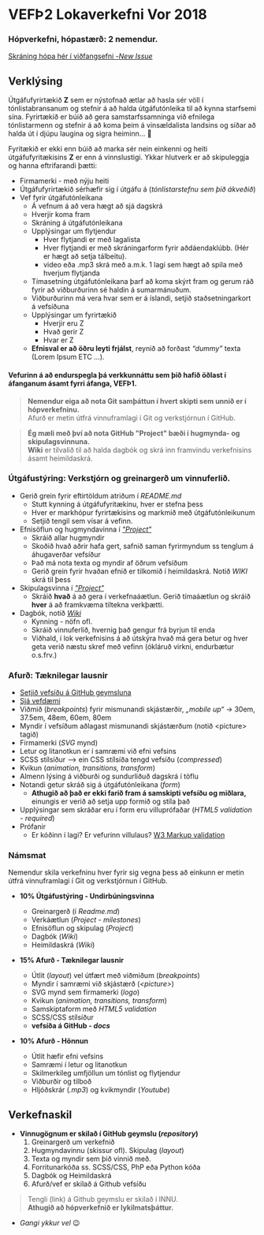 # VEFÞ2 Lokaverkefni Vor 2018
### Hópverkefni, hópastærð: 2 nemendur.

[Skráning hópa hér í viðfangsefni -_New Issue_ ](https://github.com/kag-tskoli/VEF2-Lokaverkefni-V18/issues/) 
## Verklýsing
Útgáfufyrirtækið **Z** sem er nýstofnað ætlar að hasla sér völl í tónlistabransanum og stefnir á að halda útgáfutónleika til að kynna starfsemi sína. Fyrirtækið er búið að gera samstarfssamninga við efnilega tónlistarmenn og stefnir á að koma þeim á vinsældalista landsins og síðar að halda út í djúpu laugina og sigra heiminn... :rocket:

Fyritækið er ekki enn búið að marka sér nein einkenni og heiti útgáfufyritækisins **Z** er enn á vinnslustigi. Ykkar hlutverk er að skipuleggja og hanna eftrifarandi þætti:
* Firmamerki - með nýju heiti
* Útgáfufyrirtækið sérhæfir sig í útgáfu á (_tónlistarstefnu sem þið ákveðið_)
* Vef fyrir útgáfutónleikana
  * Á vefnum á að vera hægt að sjá dagskrá
  * Hverjir koma fram
  * Skráning á útgáfutónleikana
  * Upplýsingar um flytjendur
    * Hver flytjandi er með lagalista 
    * Hver flytjandi er með skráningarform fyrir aðdáendaklúbb. (Hér er hægt að setja tálbeitu).
    * video eða .mp3 skrá með a.m.k. 1 lagi sem hægt að spila með hverjum flytjanda
  * Tímasetning útgáfutónleikana þarf að koma skýrt fram og gerum ráð fyrir að viðburðurinn sé haldin á sumarmánuðum.
  * Viðburðurinn má vera hvar sem er á íslandi, setjið staðsetningarkort á vefsíðuna
  * Upplýsingar um fyrirtækið
    * Hverjir eru Z
    * Hvað gerir Z
    * Hvar er Z
  * **Efnisval er að öðru leyti frjálst**, reynið að forðast _“dummy”_ texta (Lorem Ipsum ETC …). 
 
 #### Vefurinn á að endurspegla þá verkkunnáttu sem þið hafið öðlast í áfanganum ásamt fyrri áfanga, VEFÞ1.  

> **Nemendur eiga að nota Git samþáttun í hvert skipti sem unnið er í hópverkefninu.**<br>
> Afurð er metin útfrá vinnuframlagi í Git og verkstjórnun í GitHub.

> **Ég mæli með því að nota GitHub "Project" bæði í hugmynda- og skipulagsvinnuna.** <br>
> **Wiki** er tilvalið til að halda dagbók og skrá inn framvindu verkefnisins ásamt heimildaskrá.

### Útgáfustýring:  Verkstjórn og greinargerð um vinnuferlið.

* Gerið grein fyrir eftirtöldum atriðum í _README.md_ 
  * Stutt kynning á útgáfufyritækinu, hver er stefna þess   
  * Hver er markhópur fyrirtækisins og markmið með útgáfutónleikunum
  * Setjið tengil sem vísar á vefinn.
* Efnisöflun og hugmyndavinna í [_"Project"_](https://github.com/vefhonnun/VEF2-Lokaverkefni-H17/projects/1)
  * Skráið allar hugmyndir  
  * Skoðið hvað aðrir hafa gert, safnið saman fyrirmyndum ss tenglum á áhugaverðar vefsíður
  * Það má nota texta og myndir af öðrum vefsíðum 
  * Gerið grein fyrir hvaðan efnið er tilkomið í heimildaskrá. Notið _WIKI_ skrá til þess
* Skipulagsvinna í [_"Project"_](https://github.com/vefhonnun/VEF2-Lokaverkefni-H17/projects/1)
  * Skráið **hvað** á að gera í verkefnaáætlun. Gerið tímaáætlun og skráið **hver** á að framkvæma tiltekna verkþætti.
* Dagbók, notið [_Wiki_](https://github.com/vefhonnun/VEF2-Lokaverkefni-H17/wiki) 
  * Kynning - nöfn ofl. 
  * Skráið vinnuferlið, hvernig það gengur frá byrjun til enda
  * Viðhald, í lok verkefnisins á að útskýra hvað má gera betur og hver geta verið næstu skref með vefinn (ókláruð virkni, endurbætur o.s.frv.)

### Afurð:  Tæknilegar lausnir
* [Setjið vefsíðu á GitHub geymsluna](/leiðbeiningar/vefsida_Github.pdf)
* [Sjá vefdæmi](https://vefhonnun.github.io/VEF2-Lokaverkefni-V18/)
* Viðmið (_breakpoints_) fyrir mismunandi skjástærðir, _„mobile up“_ -> 30em, 37.5em, 48em, 60em, 80em
* Myndir í vefsíðum aðlagast mismunandi skjástærðum (notið &lt;picture&gt; tagið)
* Firmamerki (_SVG_ mynd)
* Letur og litanotkun er í samræmi við efni vefsins
* SCSS stílsíður –> ein CSS stílsíða tengd vefsíðu (_compressed_)
* Kvikun (_animation, transitions, transform_)
* Almenn lýsing á viðburði og sundurliðuð dagskrá í töflu
* Notandi getur skráð sig á útgáfutónleikana (_form_)
  * **Athugið að það er ekki farið fram á samskipti vefsíðu og miðlara,** einungis er verið að setja upp formið og stíla það
* Upplýsingar sem skráðar eru í form eru villuprófaðar (_HTML5 validation - required_)
* Prófanir
  *  Er kóðinn í lagi? Er vefurinn villulaus?  [W3 Markup validation](https://validator.w3.org/)
### Námsmat
 Nemendur skila verkefninu hver fyrir sig vegna þess að einkunn er metin útfrá vinnuframlagi í Git og verkstjórnun í GitHub.
 
* **10% Útgáfustýring - Undirbúningsvinna**
  *  Greinargerð (í _Readme.md_)
  *  Verkáætlun (_Project - milestones_)
  *  Efnisöflun og skipulag (_Project_)  
  *  Dagbók (_Wiki_)
  *  Heimildaskrá (_Wiki_)

* **15%   Afurð - Tæknilegar lausnir**
  * Útlit (_layout_) vel útfært með viðmiðum (_breakpoints_) 
  * Myndir í samræmi við skjástærð (_&lt;picture&gt;_)
  * SVG mynd sem firmamerki (_logo_)
  * Kvikun (_animation, transitions, transform_) 
  * Samskiptaform með _HTML5 validation_
  * SCSS/CSS stílsíður
  * **vefsíða á GitHub - _docs_**

* **10%   Afurð - Hönnun**
  * Útlit hæfir efni vefsins
  * Samræmi í letur og litanotkun
  * Skilmerkileg umfjöllun um tónlist og flytjendur 
  * Viðburðir og tilboð 
  * Hljóðskrár (_.mp3_) og kvikmyndir (_Youtube_)
  
## Verkefnaskil
  * **Vinnugögnum er skilað í GitHub geymslu (_repository_)**
    1. Greinargerð um verkefnið
    2. Hugmyndavinnu (skissur ofl). Skipulag (_layout_)
    3. Texta og myndir sem þið vinnið með.
    4. Forritunarkóða ss. SCSS/CSS, PhP eða Python kóða
    5. Dagbók og Heimildaskrá 
    6. Afurð/vef er skilað á  Github vefsíðu

> Tengli (link) á Github geymslu er skilað í INNU. <br>
> **Athugið að hópverkefnið er lykilmatsþáttur.**

* _Gangi ykkur vel_  :wink:

